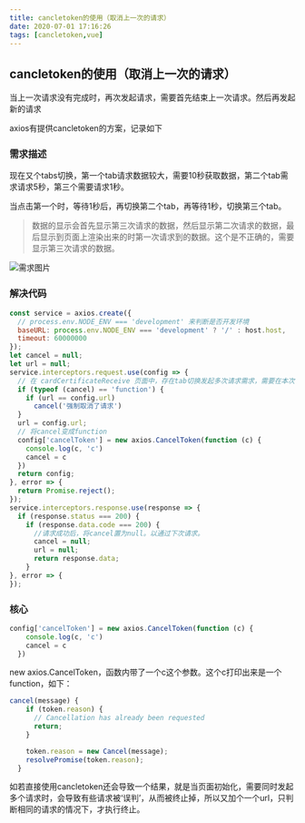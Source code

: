 ```yaml
---
title: cancletoken的使用（取消上一次的请求）
date: 2020-07-01 17:16:26
tags: [cancletoken,vue]
---
```


<meta name="referrer" content="no-referrer"/>

## cancletoken的使用（取消上一次的请求）

当上一次请求没有完成时，再次发起请求，需要首先结束上一次请求。然后再发起新的请求

axios有提供cancletoken的方案，记录如下

<!-- more -->

### 需求描述

现在又个tabs切换，第一个tab请求数据较大，需要10秒获取数据，第二个tab需求请求5秒，第三个需要请求1秒。

当点击第一个时，等待1秒后，再切换第二个tab，再等待1秒，切换第三个tab。

> 数据的显示会首先显示第三次请求的数据，然后显示第二次请求的数据，最后显示到页面上渲染出来的时第一次请求到的数据。这个是不正确的，需要显示第三次请求的数据。

![需求图片](https://limengtupian.oss-cn-beijing.aliyuncs.com/canceltoken%E7%9A%84%E4%BD%BF%E7%94%A8%E8%AE%B0%E5%BD%95/cancletoken.png)

### 解决代码

```js
const service = axios.create({
  // process.env.NODE_ENV === 'development' 来判断是否开发环境
  baseURL: process.env.NODE_ENV === 'development' ? '/' : host.host,
  timeout: 60000000
});
let cancel = null;
let url = null;
service.interceptors.request.use(config => {
  // 在 cardCertificateReceive 页面中，存在tab切换发起多次请求需求，需要在本次请求时取消上次请求，故添加取消请求拦截
  if (typeof (cancel) == 'function') {
    if (url == config.url)
      cancel('强制取消了请求')
  }
  url = config.url;
  // 将cancel变成function
  config['cancelToken'] = new axios.CancelToken(function (c) {
    console.log(c, 'c')
    cancel = c
  })
  return config;
}, error => {
  return Promise.reject();
});
service.interceptors.response.use(response => {
  if (response.status === 200) {
    if (response.data.code === 200) {
      //请求成功后，将cancel置为null。以通过下次请求。
      cancel = null;
      url = null;
      return response.data;
    } 
}, error => {
});
```

### 核心

```js
config['cancelToken'] = new axios.CancelToken(function (c) {
    console.log(c, 'c')
    cancel = c
  })
```

new axios.CancelToken，函数内带了一个c这个参数。这个c打印出来是一个function，如下：

```js
cancel(message) {
    if (token.reason) {
      // Cancellation has already been requested
      return;
    }

    token.reason = new Cancel(message);
    resolvePromise(token.reason);
  }
```

如若直接使用cancletoken还会导致一个结果，就是当页面初始化，需要同时发起多个请求时，会导致有些请求被‘误判’，从而被终止掉，所以又加个一个url，只判断相同的请求的情况下，才执行终止。